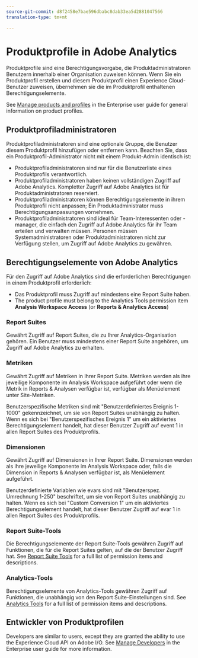 ```yaml
---
source-git-commit: d8f2458e7bae596dbabc8dab33ea5d2881047566
translation-type: tm+mt

---
```

# Produktprofile in Adobe Analytics

Produktprofile sind eine Berechtigungsvorgabe, die Produktadministratoren Benutzern innerhalb einer Organisation zuweisen können. Wenn Sie ein Produktprofil erstellen und diesem Produktprofil einen Experience Cloud-Benutzer zuweisen, übernehmen sie die im Produktprofil enthaltenen Berechtigungselemente.

See [Manage products and profiles](https://helpx.adobe.com/enterprise/using/manage-products-and-profiles.html) in the Enterprise user guide for general information on product profiles.

## Produktprofiladministratoren

Produktprofiladministratoren sind eine optionale Gruppe, die Benutzer diesem Produktprofil hinzufügen oder entfernen kann. Beachten Sie, dass ein Produktprofil-Administrator nicht mit einem Produkt-Admin identisch ist:

* Produktprofiladministratoren sind nur für die Benutzerliste eines Produktprofils verantwortlich.
* Produktprofiladministratoren haben keinen vollständigen Zugriff auf Adobe Analytics. Kompletter Zugriff auf Adobe Analytics ist für Produktadministratoren reserviert.
* Produktprofiladministratoren können Berechtigungselemente in ihrem Produktprofil nicht anpassen; Ein Produktadministrator muss Berechtigungsanpassungen vornehmen.
* Produktprofiladministratoren sind ideal für Team-Interessenten oder -manager, die einfach den Zugriff auf Adobe Analytics für ihr Team erteilen und verwalten müssen. Personen müssen Systemadministratoren oder Produktadministratoren nicht zur Verfügung stellen, um Zugriff auf Adobe Analytics zu gewähren.

## Berechtigungselemente von Adobe Analytics

Für den Zugriff auf Adobe Analytics sind die erforderlichen Berechtigungen in einem Produktprofil erforderlich:

* Das Produktprofil muss Zugriff auf mindestens eine Report Suite haben.
* The product profile must belong to the Analytics Tools permission item **Analysis Workspace Access** (or **Reports &amp; Analytics Access**)

### Report Suites

Gewährt Zugriff auf Report Suites, die zu Ihrer Analytics-Organisation gehören. Ein Benutzer muss mindestens einer Report Suite angehören, um Zugriff auf Adobe Analytics zu erhalten.

### Metriken

Gewährt Zugriff auf Metriken in Ihrer Report Suite. Metriken werden als ihre jeweilige Komponente im Analysis Workspace aufgeführt oder wenn die Metrik in Reports &amp; Analysen verfügbar ist, verfügbar als Menüelement unter Site-Metriken.

Benutzerspezifische Metriken sind mit "Benutzerdefiniertes Ereignis 1-1000" gekennzeichnet, um sie von Report Suites unabhängig zu halten. Wenn es sich bei "Benutzerspezifisches Ereignis 1" um ein aktiviertes Berechtigungselement handelt, hat dieser Benutzer Zugriff auf event 1 in allen Report Suites des Produktprofils.

### Dimensionen

Gewährt Zugriff auf Dimensionen in Ihrer Report Suite. Dimensionen werden als ihre jeweilige Komponente im Analysis Workspace oder, falls die Dimension in Reports &amp; Analysen verfügbar ist, als Menüelement aufgeführt.

Benutzerdefinierte Variablen wie evars sind mit "Benutzerspez. Umrechnung 1-250" beschriftet, um sie von Report Suites unabhängig zu halten. Wenn es sich bei "Custom Conversion 1" um ein aktiviertes Berechtigungselement handelt, hat dieser Benutzer Zugriff auf evar 1 in allen Report Suites des Produktprofils.

### Report Suite-Tools

Die Berechtigungselemente der Report Suite-Tools gewähren Zugriff auf Funktionen, die für die Report Suites gelten, auf die der Benutzer Zugriff hat. See [Report Suite Tools](report-suite-tools.md) for a full list of permission items and descriptions.

### Analytics-Tools

Berechtigungselemente von Analytics-Tools gewähren Zugriff auf Funktionen, die unabhängig von den Report Suite-Einstellungen sind. See [Analytics Tools](analytics-tools.md) for a full list of permission items and descriptions.

## Entwickler von Produktprofilen

Developers are similar to users, except they are granted the ability to use the Experience Cloud API on Adobe I/O. See [Manage Developers](https://helpx.adobe.com/enterprise/using/manage-developers.html) in the Enterprise user guide for more information.
